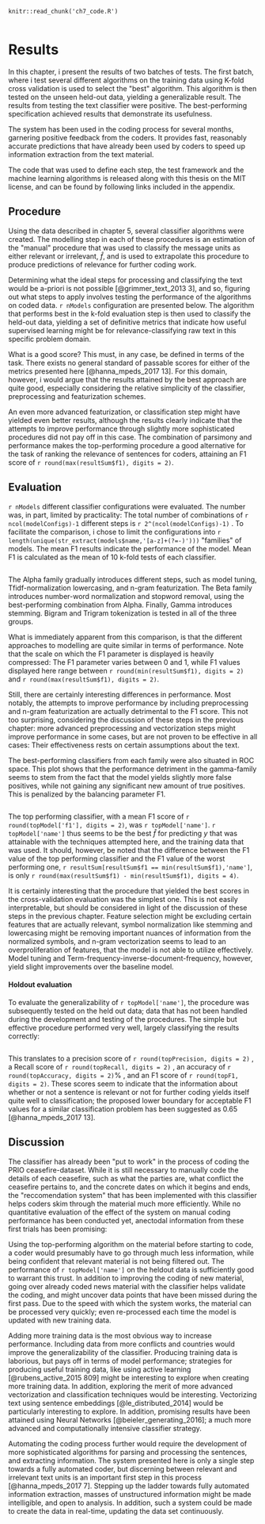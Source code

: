 
```{R}
knitr::read_chunk('ch7_code.R')
```

```{R setup}
```

# Results 

In this chapter, i present the results of two batches of tests. The first
batch, where i test several different algorithms on the training data using
K-fold cross validation is used to select the "best" algorithm. This algorithm
is then tested on the unseen held-out data, yielding a generalizable result.
The results from testing the text classifier were positive. The best-performing
specification achieved results that demonstrate its usefulness. 

The system has been used in the coding process for several months,  garnering
positive feedback from the coders. It provides fast, reasonably accurate
predictions that have already been used by coders to speed up information
extraction from the text material.

The code that was used to define each step, the test framework and the machine
learning algorithms is released along with this thesis on the MIT license, and
can be found by following links included in the appendix.

## Procedure

Using the data described in chapter 5, several classifier algorithms were
created. The modelling step in each of these procedures is an estimation of the
"manual" procedure that was used to classify the message units as either
relevant or irrelevant, $\hat{f}$, and is used to extrapolate this procedure to
produce predictions of relevance for further coding work. 

Determining what the ideal steps for processing and classifying the text would
be a-priori is not possible [@grimmer_text_2013 3], and so, figuring out what
steps to apply involves testing the performance of the algorithms on coded
data. `r nModels` configuration are presented below. The algorithm that
performs best in the k-fold evaluation step is then used to classify the
held-out data, yielding a set of definitive metrics that indicate how useful
supervised learning might be for relevance-classifying raw text in this
specific problem domain.

What is a good score? This must, in any case, be defined in terms of the task.
There exists no general standard of passable scores for either of the metrics
presented here [@hanna_mpeds_2017 13]. For this domain, however, i would argue
that the results attained by the best approach are quite good, especially
considering the relative simplicity of the classifier, preprocessing and
featurization schemes.

An even more advanced featurization, or classification step might have yielded
even better results, although the results clearly indicate that the attempts to
improve performance through slightly more sophisticated procedures did not pay
off in this case. The combination of parsimony and performance makes the
top-performing procedure a good alternative for the task of ranking the
relevance of sentences for coders, attaining an F1 score of 
`r round(max(resultSum$f1), digits = 2)`. 

## Evaluation 

`r nModels` different classifier configurations were evaluated. The number was,
in part, limited by practicality: The total number of combinations of 
`r ncol(modelConfigs)-1`
different steps is 
`r 2^(ncol(modelConfigs)-1)`
. To facilitate the comparison, i chose to limit the configurations into 
`r length(unique(str_extract(models$name,'[a-z]+(?=-)')))`
"families" of models.  The mean F1 results indicate the performance of the
model. Mean F1 is calculated as the mean of 10 k-fold tests of each classifier. 

```{R modelsTable, include = TRUE, warnings = FALSE}
```

The Alpha family gradually introduces different steps, such as model tuning,
Tfidf-normalization lowercasing, and n-gram featurization. The Beta family
introduces number-word normalization and stopword removal, using the
best-performing combination from Alpha. Finally, Gamma introduces stemming.
Bigram and Trigram tokenization is tested in all of the three groups.

What is immediately apparent from this comparison, is that the different
approaches to modelling are quite similar in terms of performance. Note that
the scale on which the F1 parameter is displayed is heavily compressed: The
F1 parameter varies between 0 and 1, while F1 values displayed here range between
`r round(min(resultSum$f1), digits = 2)` and 
`r round(max(resultSum$f1), digits = 2)`.

Still, there are certainly interesting differences in performance. Most
notably, the attempts to improve performance by including preprocessing and
n-gram featurization are actually detrimental to the F1 score. This not too
surprising, considering the discussion of these steps in the previous chapter:
more advanced preprocessing and vectorization steps might improve performance
in some cases, but are not proven to be effective in all cases: Their
effectiveness rests on certain assumptions about the text.

The best-performing classifiers from each family were also situated in ROC
space.  This plot shows that the performance detriment in the gamma-family
seems to stem from the fact that the model yields slightly more false
positives, while not gaining any significant new amount of true positives. This
is penalized by the balancing parameter F1.

```{R rocPlot, include = TRUE}
```

The top performing classifier, with a mean F1 score of 
`r round(topModel['f1'], digits = 2)`, was 
`r topModel['name']`.
 `r topModel['name']`
thus seems to be the best $\hat{f}$ for predicting $y$ that was attainable with
the techniques attempted here, and the training data that was used. It should,
however, be noted that the difference between the F1 value of the top
performing classifier and the F1 value of the worst performing one, 
`r resultSum[resultSum$f1 == min(resultSum$f1),'name']`, 
is only 
`r round(max(resultSum$f1) - min(resultSum$f1), digits = 4)`.

It is certainly interesting that the procedure that yielded the best scores in
the cross-validation evaluation was the simplest one. This is not easily
interpretable, but should be considered in light of the discussion of these
steps in the previous chapter. Feature selection might be excluding certain
features that are actually relevant, symbol normalization like stemming and
lowercasing might be removing important nuances of information from the
normalized symbols, and n-gram vectorization seems to lead to an
overproliferation of features, that the model is not able to utilize
effectively. Model tuning and Term-frequency-inverse-document-frequency,
however, yield slight improvements over the baseline model.

#### Holdout evaluation

To evaluate the generalizability of 
`r topModel['name']`, 
the procedure was subsequently tested on the held out data; data that has not
been handled during the development and testing of the procedures. The simple
but effective procedure performed very well, largely classifying the results
correctly:

```{R confMat, include = TRUE, results ='asis'}
```

This translates to a precision score of 
`r round(topPrecision, digits = 2)`
, a Recall score of
`r round(topRecall, digits = 2)`
, an accuracy of
`r round(topAccuracy, digits = 2)`%
, and an F1 score of 
`r round(topF1, digits = 2)`.
These scores seem to indicate that the information about whether or not a sentence is
relevant or not for further coding yields itself quite well to classification;
the proposed lower boundary for acceptable F1 values for a similar
classification problem has been suggested as 0.65 [@hanna_mpeds_2017 13].

## Discussion 

The classifier has already been "put to work" in the process of coding the PRIO
ceasefire-dataset. While it is still necessary to manually code the details of
each ceasefire, such as what the parties are, what conflict the ceasefire
pertains to, and the concrete dates on which it begins and ends, the
"reccomendation system" that has been implemented with this classifier helps
coders skim through the material much more efficiently.  While no quantitative
evaluation of the effect of the system on manual coding performance has been
conducted yet, anectodal information from these first trials has been
promising:

Using the top-performing algorithm on the material before starting to code, a
coder would presumably have to go through much less information, while being
confident that relevant material is not being filtered out. The performance of
`r topModel['name']` on the heldout data is sufficiently good to warrant this
trust. In addition to improving the coding of new material, going over already
coded news material with the classifier helps validate the coding, and might
uncover data points that have been missed during the first pass. Due to the
speed with which the system works, the material can be processed very quickly;
even re-processed each time the model is updated with new training data. 

Adding more training data is the most obvious way to increase performance.
Including data from more conflicts and countries would improve the
generalizability of the classifier. Producing training data is laborious, but
pays off in terms of model performance; strategies for producing useful
training data, like using active learning [@rubens_active_2015 809] might be
interesting to explore when creating more training data.  In addition,
exploring the merit of more advanced vectorization and classification
techniques would be interesting. Vectorizing text using sentence embeddings
[@le_distributed_2014] would be particularly interesting to explore.  In
addition, promising results have been attained using Neural Networks
[@beieler_generating_2016]; a much more advanced and computationally intensive
classifier strategy.

Automating the coding process further would require the development of more
sophisticated algorithms for parsing and processing the sentences, and
extracting information. The system presented here is only a single step towards
a fully automated coder, but discerning between relevant and irrelevant text
units is an important first step in this process [@hanna_mpeds_2017 7].
Stepping up the ladder towards fully automated information extraction, masses
of unstructured information might be made intelligible, and open to analysis.
In addition, such a system could be made to create the data in real-time,
updating the data set continuously.

```{R wordCoefs, include = TRUE}
